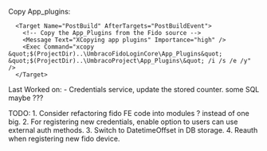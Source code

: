 ﻿
Copy App_plugins:

```
  <Target Name="PostBuild" AfterTargets="PostBuildEvent">
    <!-- Copy the App_Plugins from the Fido source -->
    <Message Text="XCopying app plugins" Importance="high" />
    <Exec Command="xcopy &quot;$(ProjectDir)..\UmbracoFidoLoginCore\App_Plugins&quot; &quot;$(ProjectDir)..\UmbracoProject\App_Plugins\&quot; /i /s /e /y" />
  </Target>
```

Last Worked on:
    - Credentials service, update the stored counter. some SQL maybe ???


TODO:
    1. Consider refactoring fido FE code into modules ? instead of one big.
    2. For registering new credentials, enable option to users can use external auth methods.
    3. Switch to DatetimeOffset in DB storage.
    4. Reauth when registering new fido device.
